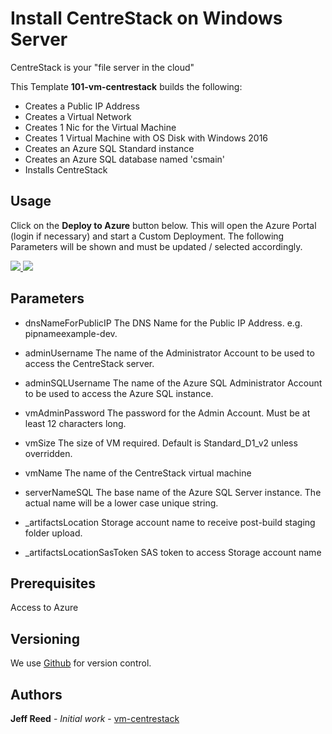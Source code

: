 # Install CentreStack on Windows Server

CentreStack is your "file server in the cloud"

This Template **101-vm-centrestack** builds the following:

* Creates a Public IP Address
* Creates a Virtual Network
* Creates 1 Nic for the Virtual Machine
* Creates 1 Virtual Machine with OS Disk with Windows 2016
* Creates an Azure SQL Standard instance
* Creates an Azure SQL database named 'csmain'
* Installs CentreStack

## Usage

Click on the **Deploy to Azure** button below. This will open the Azure Portal (login if necessary) and start a Custom Deployment. The following Parameters will be shown and must be updated / selected accordingly.

<a href="https://portal.azure.com/#create/Microsoft.Template/uri/https%3A%2F%2Fraw.githubusercontent.com%2FAzure%2Fazure-quickstart-templates%2Fmaster%2F101-vm-centrestack%2Fazuredeploy.json" target="_blank">
    <img src="http://azuredeploy.net/deploybutton.png"/>
</a>
<a href="http://armviz.io/#/?load=https%3A%2F%2Fraw.githubusercontent.com%2FAzure%2Fazure-quickstart-templates%2Fmaster%2F101-vm-centrestack%2Fazuredeploy.json" target="_blank">
    <img src="http://armviz.io/visualizebutton.png"/>
</a>

## Parameters

* dnsNameForPublicIP
  The DNS Name for the Public IP Address. e.g. pipnameexample-dev.

* adminUsername
  The name of the Administrator Account to be used to access the CentreStack server.

* adminSQLUsername
  The name of the Azure SQL Administrator Account to be used to access the Azure SQL instance.
* vmAdminPassword
  The password for the Admin Account. Must be at least 12 characters long.

* vmSize
  The size of VM required.
  Default is Standard_D1_v2 unless overridden.

* vmName
  The name of the CentreStack virtual machine

* serverNameSQL
  The base name of the Azure SQL Server instance. The actual name will be a lower case unique string.

* _artifactsLocation
  Storage account name to receive post-build staging folder upload.
* _artifactsLocationSasToken
  SAS token to access Storage account name

## Prerequisites

Access to Azure

## Versioning

We use [Github](https://github.com/) for version control.

## Authors

**Jeff Reed** - *Initial work* - [vm-centrestack](https://github.com/azure-quickstart-templates/101-vm-centrestack)